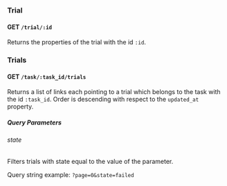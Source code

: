 
### Trial

#### GET `/trial/:id` 

Returns the properties of the trial with the id `:id`.


### Trials

#### GET `/task/:task_id/trials` 

Returns a list of links each pointing to a trial which belongs to the
task with the id `:task_id`. Order is descending with respect to the
`updated_at` property.

##### Query Parameters 

###### state 

Filters trials with state equal to the value of the parameter.

Query string example: `?page=0&state=failed`


